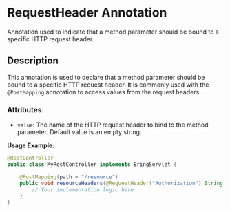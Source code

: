 # RequestHeader Annotation

Annotation used to indicate that a method parameter should be bound to a specific HTTP request header.

## Description
This annotation is used to declare that a method parameter should be bound to a specific HTTP request header. It is commonly used with the `@PostMapping` annotation to access values from the request headers.

### Attributes:
- `value`: The name of the HTTP request header to bind to the method parameter. Default value is an empty string.

**Usage Example:**
```java
@RestController
public class MyRestController implements BringServlet {

    @PostMapping(path = "/resource")
    public void resourceHeaders(@RequestHeader("Authorization") String authToken) {
        // Your implementation logic here
    }
}
```
